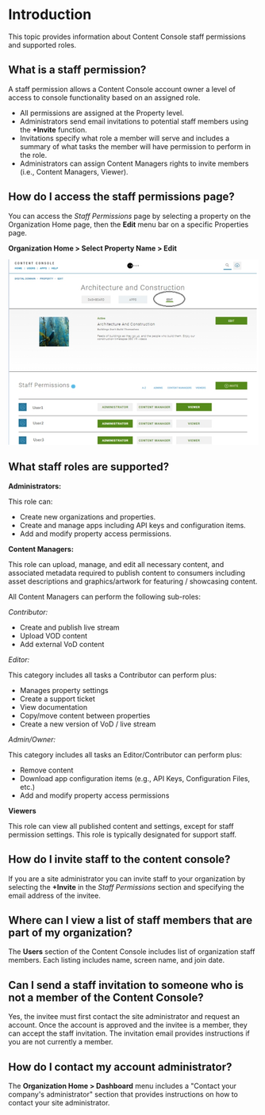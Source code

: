 
#	Introduction

This topic provides information about Content Console staff permissions and supported roles.

## What is a staff permission?

A staff permission allows a Content Console account owner a level of access to console functionality based on an assigned role.

* All permissions are assigned at the Property level.
* Administrators send email invitations to potential staff members using the **+Invite** function.
* Invitations specify what role a member will serve and includes a summary of what tasks the member will have permission to perform in the role.  
* Administrators can assign Content Managers rights to invite members (i.e., Content Managers, Viewer).

## How do I access the staff permissions page?

You can access the *Staff Permissions* page by selecting a property on the Organization Home page, then the **Edit** menu bar on a specific Properties page.  

**Organization Home > Select Property Name > Edit**

![Permissions](staff_permissions.jpg "Staff Permissions")

## What staff roles are supported?

**Administrators:**

This role can:

* Create new organizations and properties.
* Create and manage apps including API keys and configuration items.
* Add and modify property access permissions.

**Content Managers:**

This role can upload, manage, and edit all necessary content, and associated metadata required to publish content to consumers including asset descriptions and graphics/artwork for featuring / showcasing content.

All Content Managers can perform the following sub-roles:

*Contributor:*

* Create and publish live stream
* Upload VOD content
* Add external VoD content

*Editor:*

This category includes all tasks a Contributor can perform plus:

* Manages property settings
* Create a support ticket
* View documentation
* Copy/move content between properties
* Create a new version of VoD / live stream

*Admin/Owner:*

This category includes all tasks an Editor/Contributor can perform plus:

* Remove content
* Download app configuration items (e.g., API Keys, Configuration Files, etc.)
* Add and modify property access permissions

**Viewers**

This role can view all published content and settings, except for staff permission settings. This role is typically designated for support staff.

## How do I invite staff to the content console?

If you are a site administrator you can invite staff to your organization by selecting the **+Invite** in the *Staff Permissions* section and specifying the email address of the invitee.

## Where can I view a list of staff members that are part of my organization?

The **Users** section of the Content Console includes list of organization staff members. Each listing includes name, screen name, and join date.

## Can I send a staff invitation to someone who is not a member of the Content Console?

Yes, the invitee must first contact the site administrator and request an account. Once the account is approved and the invitee is a member, they can accept the staff invitation. The invitation email provides instructions if you are not currently a member.

## How do I contact my account administrator?

The **Organization Home > Dashboard** menu includes a "Contact your company's administrator" section that provides instructions on how to contact your site administrator.  
